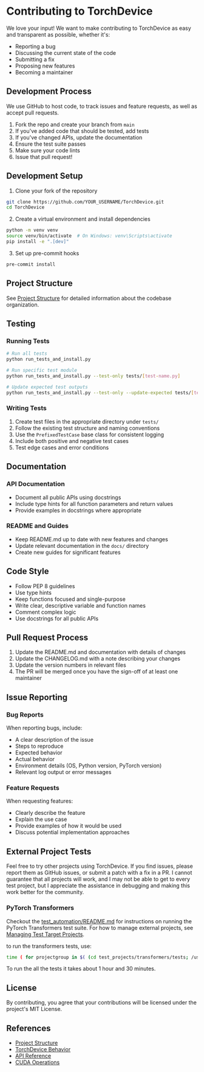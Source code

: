# Contributing to TorchDevice

We love your input! We want to make contributing to TorchDevice as easy and transparent as possible, whether it's:

- Reporting a bug
- Discussing the current state of the code
- Submitting a fix
- Proposing new features
- Becoming a maintainer

## Development Process

We use GitHub to host code, to track issues and feature requests, as well as accept pull requests.

1. Fork the repo and create your branch from `main`
2. If you've added code that should be tested, add tests
3. If you've changed APIs, update the documentation
4. Ensure the test suite passes
5. Make sure your code lints
6. Issue that pull request!

## Development Setup

1. Clone your fork of the repository
```bash
git clone https://github.com/YOUR_USERNAME/TorchDevice.git
cd TorchDevice
```

2. Create a virtual environment and install dependencies
```bash
python -m venv venv
source venv/bin/activate  # On Windows: venv\Scripts\activate
pip install -e ".[dev]"
```

3. Set up pre-commit hooks
```bash
pre-commit install
```

## Project Structure

See [Project Structure](docs/project_structure.md) for detailed information about the codebase organization.

## Testing

### Running Tests
```bash
# Run all tests
python run_tests_and_install.py

# Run specific test module
python run_tests_and_install.py --test-only tests/[test-name.py]

# Update expected test outputs
python run_tests_and_install.py --test-only --update-expected tests/[test-name.py]
```

### Writing Tests

1. Create test files in the appropriate directory under `tests/`
2. Follow the existing test structure and naming conventions
3. Use the `PrefixedTestCase` base class for consistent logging
4. Include both positive and negative test cases
5. Test edge cases and error conditions

## Documentation

### API Documentation
- Document all public APIs using docstrings
- Include type hints for all function parameters and return values
- Provide examples in docstrings where appropriate

### README and Guides
- Keep README.md up to date with new features and changes
- Update relevant documentation in the `docs/` directory
- Create new guides for significant features

## Code Style

- Follow PEP 8 guidelines
- Use type hints
- Keep functions focused and single-purpose
- Write clear, descriptive variable and function names
- Comment complex logic
- Use docstrings for all public APIs

## Pull Request Process

1. Update the README.md and documentation with details of changes
2. Update the CHANGELOG.md with a note describing your changes
3. Update the version numbers in relevant files
4. The PR will be merged once you have the sign-off of at least one maintainer

## Issue Reporting

### Bug Reports
When reporting bugs, include:
- A clear description of the issue
- Steps to reproduce
- Expected behavior
- Actual behavior
- Environment details (OS, Python version, PyTorch version)
- Relevant log output or error messages

### Feature Requests
When requesting features:
- Clearly describe the feature
- Explain the use case
- Provide examples of how it would be used
- Discuss potential implementation approaches

## External Project Tests

Feel free to try other projects using TorchDevice. If you find issues, please report them as GitHub issues, or submit a patch with a fix in a PR.  I cannot guarantee that all projects will work, and I may not be able to get to every test project, but I appreciate the assistance in debugging and making this work better for the community.

### PyTorch Transformers

Checkout the [test_automation/README.md](test_automation/README.md) for instructions on running the PyTorch Transformers test suite. For how to manage external projects, see [Managing Test Target Projects](#managing-test-target-projects).

to run the transformers tests, use:

```bash
time ( for projectgroup in $( (cd test_projects/transformers/tests; /usr/local/bin/ls -l | grep -v .py  | grep -v __ | awk '{print $NF}' ) ); do python test_automation/run_transformer_tests.py --project_root test_projects/transformers $projectgroup; done ) 2>1 | tee output.log
```

To run the all the tests it takes about 1 hour and 30 minutes.

## License

By contributing, you agree that your contributions will be licensed under the project's MIT License.

## References

* [Project Structure](docs/project_structure.md)
* [TorchDevice Behavior](docs/TorchDevice_Behavior.md)
* [API Reference](docs/TorchDevice_Functions.md)
* [CUDA Operations](docs/CUDA-Operations.md) 